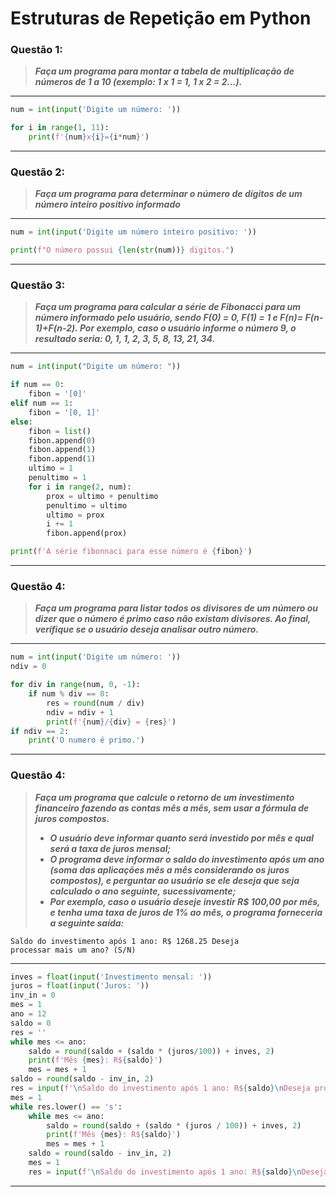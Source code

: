 # Estruturas de Repetição em Python

### **Questão 1:**

> **_Faça um programa para montar a tabela de multiplicação de números de 1 a 10
> (exemplo: 1 x 1 = 1, 1 x 2 = 2...)._**

---
```python
num = int(input('Digite um número: '))

for i in range(1, 11):
    print(f'{num}x{i}={i*num}')
```
---

### **Questão 2:**
> **_Faça um programa para determinar o número de dígitos de um número inteiro
positivo informado_**

---
```python
num = int(input('Digite um número inteiro positivo: '))

print(f"O número possui {len(str(num))} digitos.")
```
---


### **Questão 3:**
> **_Faça um programa para calcular a série de Fibonacci para um número informado pelo
> usuário, sendo F(0) = 0, F(1) = 1 e F(n)= F(n-1)+F(n-2). Por exemplo, caso o usuário
> informe o número 9, o resultado seria: 0, 1, 1, 2, 3, 5, 8, 13, 21, 34._**

---
```python
num = int(input("Digite um número: "))

if num == 0:
    fibon = '[0]'
elif num == 1:
    fibon = '[0, 1]'
else:
    fibon = list()
    fibon.append(0)
    fibon.append(1)
    fibon.append(1)
    ultimo = 1
    penultimo = 1
    for i in range(2, num):
        prox = ultimo + penultimo
        penultimo = ultimo
        ultimo = prox
        i += 1
        fibon.append(prox)

print(f'A série fibonnaci para esse número é {fibon}')
```
---

### **Questão 4:**

> **_Faça um programa para listar todos os divisores de um número ou dizer que o número
> é primo caso não existam divisores. Ao final, verifique se o usuário deseja analisar
> outro número._**

---
```python
num = int(input('Digite um número: '))
ndiv = 0

for div in range(num, 0, -1):
    if num % div == 0:
        res = round(num / div)
        ndiv = ndiv + 1
        print(f'{num}/{div} = {res}')
if ndiv == 2:
    print('O numero é primo.')
```
---

### **Questão 4:**

> **_Faça um programa que calcule o retorno de um investimento financeiro fazendo as
> contas mês a mês, sem usar a fórmula de juros compostos._**
> - **_O usuário deve informar quanto será investido por mês e qual será a taxa de
> juros mensal;_**
> - **_O programa deve informar o saldo do investimento após um ano (soma das
> aplicações mês a mês considerando os juros compostos), e perguntar ao
> usuário se ele deseja que seja calculado o ano seguinte, sucessivamente;_**
> - **_Por exemplo, caso o usuário deseje investir R$ 100,00 por mês, e tenha uma
> taxa de juros de 1% ao mês, o programa forneceria a seguinte saída:_**
```
Saldo do investimento após 1 ano: R$ 1268.25 Deseja
processar mais um ano? (S/N)
```
---
```python
inves = float(input('Investimento mensal: '))
juros = float(input('Juros: '))
inv_in = 0
mes = 1
ano = 12
saldo = 0
res = ''
while mes <= ano:
    saldo = round(saldo + (saldo * (juros/100)) + inves, 2)
    print(f'Mês {mes}: R${saldo}')
    mes = mes + 1
saldo = round(saldo - inv_in, 2)
res = input(f'\nSaldo do investimento após 1 ano: R${saldo}\nDeseja processar mais um ano?(S/N)\n')
mes = 1
while res.lower() == 's':
    while mes <= ano:
        saldo = round(saldo + (saldo * (juros / 100)) + inves, 2)
        print(f'Mês {mes}: R${saldo}')
        mes = mes + 1
    saldo = round(saldo - inv_in, 2)
    mes = 1
    res = input(f'\nSaldo do investimento após 1 ano: R${saldo}\nDeseja processar mais um ano?(S/N)\n')
```
---

